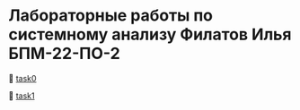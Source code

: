# Лабораторные работы по системному анализу Филатов Илья БПМ-22-ПО-2

📁 [task0](./Tasks_System_analysis/task0)

📁 [task1](./Tasks_System_analysis/task1)
